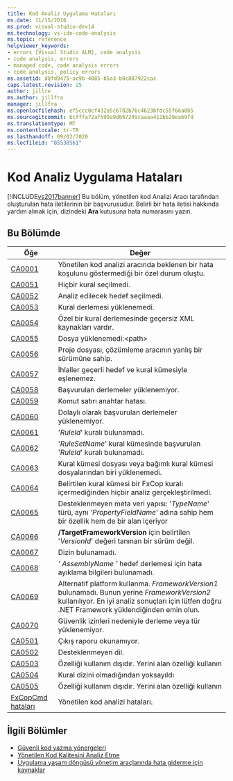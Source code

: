 ```yaml
---
title: Kod Analiz Uygulama Hataları
ms.date: 11/15/2016
ms.prod: visual-studio-dev14
ms.technology: vs-ide-code-analysis
ms.topic: reference
helpviewer_keywords:
- errors [Visual Studio ALM], code analysis
- code analysis, errors
- managed code, code analysis errors
- code analysis, policy errors
ms.assetid: d8fd9475-ac9b-4085-b5a3-b0c807922cac
caps.latest.revision: 25
author: jillre
ms.author: jillfra
manager: jillfra
ms.openlocfilehash: ef5ccc0cf432a5c6782b76c4623bfdc55f66a8b5
ms.sourcegitcommit: 6cfffa72af599a9d667249caaaa411bb28ea69fd
ms.translationtype: MT
ms.contentlocale: tr-TR
ms.lasthandoff: 09/02/2020
ms.locfileid: "85538561"
---
```

# <a name="code-analysis-application-errors"></a>Kod Analiz Uygulama Hataları
[!INCLUDE[vs2017banner](../includes/vs2017banner.md)]
Bu bölüm, yönetilen kod Analizi Aracı tarafından oluşturulan hata iletilerinin bir başvurusudur. Belirli bir hata iletisi hakkında yardım almak için, dizindeki **Ara** kutusuna hata numarasını yazın.

## <a name="in-this-section"></a>Bu Bölümde

|Öğe|Değer|
|-|-|
|[CA0001](ca0001.md)|Yönetilen kod analizi aracında beklenen bir hata koşulunu göstermediği bir özel durum oluştu.|
|[CA0051](ca0051.md)|Hiçbir kural seçilmedi.|
|[CA0052](ca0052.md)|Analiz edilecek hedef seçilmedi.|
|[CA0053](ca0053.md)|Kural derlemesi yüklenemedi.|
|[CA0054](ca0054.md)|Özel bir kural derlemesinde geçersiz XML kaynakları vardır.|
|[CA0055](ca0055.md)|Dosya yüklenemedi:\<path>|
|[CA0056](ca0056.md)|Proje dosyası, çözümleme aracının yanlış bir sürümüne sahip.|
|[CA0057](ca0057.md)|İhlaller geçerli hedef ve kural kümesiyle eşlenemez.|
|[CA0058](ca0058.md)|Başvurulan derlemeler yüklenemiyor.|
|[CA0059](ca0059.md)|Komut satırı anahtar hatası.|
|[CA0060](ca0060.md)|Dolaylı olarak başvurulan derlemeler yüklenemiyor.|
|[CA0061](ca0061.md)|'*RuleId*' kuralı bulunamadı.|
|[CA0062](ca0062.md)|'*RuleSetName*' kural kümesinde başvurulan '*RuleId*' kuralı bulunamadı.|
|[CA0063](ca0063.md)|Kural kümesi dosyası veya bağımlı kural kümesi dosyalarından biri yüklenemedi.|
|[CA0064](ca0064.md)|Belirtilen kural kümesi bir FxCop kuralı içermediğinden hiçbir analiz gerçekleştirilmedi.|
|[CA0065](ca0065.md)|Desteklenmeyen meta veri yapısı: '*TypeName*' türü, aynı '*PropertyFieldName*' adına sahip hem bir özellik hem de bir alan içeriyor|
|[CA0066](ca0066.md)|**/TargetFrameworkVersion** için belirtilen '*VersionId*' değeri tanınan bir sürüm değil.|
|[CA0067](ca0067.md)|Dizin bulunamadı.|
|[CA0068](ca0068.md)|*' AssemblyName '* hedef derlemesi için hata ayıklama bilgileri bulunamadı.|
|[CA0069](ca0069.md)|Alternatif platform kullanma. *FrameworkVersion1* bulunamadı. Bunun yerine *FrameworkVersion2* kullanılıyor. En iyi analiz sonuçları için lütfen doğru .NET Framework yüklendiğinden emin olun.|
|[CA0070](ca0070.md)|Güvenlik izinleri nedeniyle derleme veya tür yüklenemiyor.|
|[CA0501](ca0501.md)|Çıkış raporu okunamıyor.|
|[CA0502](ca0502.md)|Desteklenmeyen dil.|
|[CA0503](ca0503.md)|Özelliği kullanım dışıdır. Yerini alan özelliği kullanın|
|[CA0504](ca0504.md)|Kural dizini olmadığından yoksayıldı|
|[CA0505](ca0505.md)|Özelliği kullanım dışıdır. Yerini alan özelliği kullanın|
|[FxCopCmd hataları](fxcopcmd-errors.md)|Yönetilen kod analizi hataları.|

## <a name="related-sections"></a>İlgili Bölümler

- [Güvenli kod yazma yönergeleri](https://msdn.microsoft.com/9892fd19-45cd-44b6-9fa8-10f1b5cb6ea4)
- [Yönetilen Kod Kalitesini Analiz Etme](../code-quality/analyzing-managed-code-quality-by-using-code-analysis.md)
- [Uygulama yaşam döngüsü yönetim araçlarında hata giderme için kaynaklar](https://msdn.microsoft.com/library/76ca8f76-1e2d-4b55-89e2-bd59e4abe74c)
